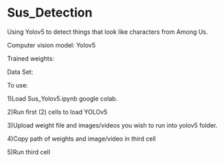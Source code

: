 # Sus_Detection
Using Yolov5 to detect things that look like characters from Among Us.

Computer vision model: Yolov5

Trained weights:

Data Set:

To use: 

1)Load Sus_Yolov5.ipynb google colab.  

2)Run first (2) cells to load YOLOv5

3)Upload weight file and images/videos you wish to run into yolov5 folder.

4)Copy path of weights and image/video in third cell

5)Run third cell 
